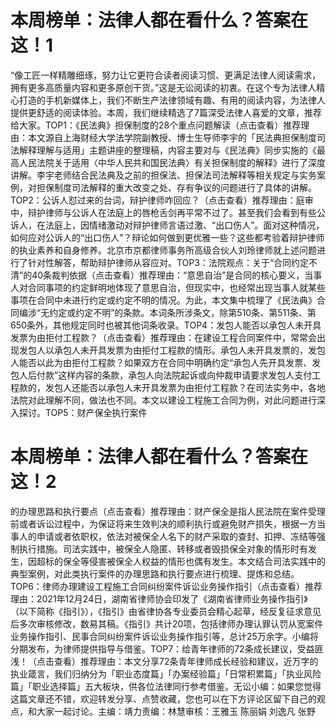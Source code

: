 # 本周榜单：法律人都在看什么？答案在这！1

“像工匠一样精雕细琢，努力让它更符合读者阅读习惯、更满足法律人阅读需求，拥有更多高质量内容和更多原创干货。”这是无讼阅读的初衷。在这个专为法律人精心打造的手机新媒体上，我们不断生产法律领域有趣、有用的阅读内容，为法律人提供更舒适的阅读体验。本周，我们继续精选了7篇深受法律人喜爱的文章，推荐给大家。TOP1：《民法典》担保制度的28个重点问题解读（点击查看）推荐理由：本文源自上海财经大学法学院副教授、博士生导师李宇的「民法典担保制度司法解释理解与适用」主题讲座的整理稿，内容主要对与《民法典》同步实施的《最高人民法院关于适用〈中华人民共和国民法典〉有关担保制度的解释》进行了深度讲解。李宇老师结合民法典及之前的担保法、担保法司法解释等相关规定与实务案例，对担保制度司法解释的重大改变之处、存有争议的问题进行了具体的讲解。TOP2：公诉人怼过来的台词，辩护律师咋回应？（点击查看）推荐理由：庭审中，辩护律师与公诉人在法庭上的唇枪舌剑再平常不过了。甚至我们会看到有些公诉人，在法庭上，因情绪激动对辩护律师言语过激、“出口伤人”。面对这种情况，如何应对公诉人的“出口伤人”？辩论如何做到更优雅一些？这些都考验着辩护律师的执业素养和自身修养。北京市京都律师事务所高级合伙人刘玲律师就上述问题进行了针对性解答，帮助辩护律师从容应对。TOP3：法院观点：关于“合同约定不清”的40条裁判依据（点击查看）推荐理由：“意思自治”是合同的核心要义，当事人对合同事项的约定鲜明地体现了意思自治，但现实中，也经常出现当事人就某些事项在合同中未进行约定或约定不明的情况。为此，本文集中梳理了《民法典》合同编涉“无约定或约定不明”的条款。本词条所涉条文，除第510条、第511条、第650条外，其他规定同时也被其他词条收录。TOP4：发包人能否以承包人未开具发票为由拒付工程款？（点击查看）推荐理由：在建设工程合同案件中，常常会出现发包人以承包人未开具发票为由拒付工程款的情形。承包人未开具发票的，发包人能否以此为由拒付工程款？如果双方在合同中明确约定“承包人先开具发票、发包人后付款”这样内容的条款，承包人向法院起诉或向仲裁申请要求发包人支付工程款的，发包人还能否以承包人未开具发票为由拒付工程款？在司法实务中，各地法院对此理解不同，做法也不同。本文以建设工程施工合同为例，对此问题进行深入探讨。TOP5：财产保全执行案件

# 本周榜单：法律人都在看什么？答案在这！2

的办理思路和执行要点（点击查看）推荐理由：财产保全是指人民法院在案件受理前或者诉讼过程中，为保证将来生效判决的顺利执行或避免财产损失，根据一方当事人的申请或者依职权，依法对被保全人名下的财产采取的查封、扣押、冻结等强制执行措施。司法实践中，被保全人隐匿、转移或者毁损保全对象的情形时有发生，因超标的保全等侵害被保全人权益的情形也偶有发生。本文结合司法实践中的典型案例，对此类执行案件的办理思路和执行要点进行梳理、提炼和总结。TOP6：律师办理建设工程施工合同纠纷案件诉讼业务操作指引（点击查看）推荐理由：2021年12月24日，湖南省律师协会印发了《湖南省律师业务操作指引》（以下简称《指引》），《指引》由省律协各专业委员会精心起草，经反复征求意见后多次审核修改，数易其稿。《指引》共计20项，包括律师办理认罪认罚从宽案件业务操作指引、民事合同纠纷案件诉讼业务操作指引等，总计25万余字。小编将分期发布，为律师提供指导与借鉴。TOP7：给青年律师的72条成长建议，受益匪浅！（点击查看）推荐理由：本文分享72条青年律师成长经验和建议，近万字的执业箴言，我们归纳分为「职业态度篇」「办案经验篇」「日常积累篇」「执业风险篇」「职业选择篇」五大板块，供各位法律同行参考借鉴。无讼小编：如果您觉得这篇文章还不错，欢迎转发分享、点赞收藏，您也可以在下方评论区留下自己的观点，和大家一起讨论。主编：靖力责编：林慧审核：王雅玉 陈丽娟 刘逸凡 张野

